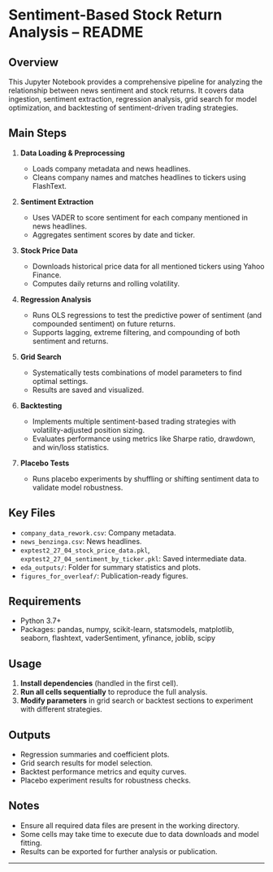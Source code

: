 # Sentiment-Based Stock Return Analysis – README

## Overview

This Jupyter Notebook provides a comprehensive pipeline for analyzing the relationship between news sentiment and stock returns. It covers data ingestion, sentiment extraction, regression analysis, grid search for model optimization, and backtesting of sentiment-driven trading strategies.

## Main Steps

1. **Data Loading & Preprocessing**
    - Loads company metadata and news headlines.
    - Cleans company names and matches headlines to tickers using FlashText.

2. **Sentiment Extraction**
    - Uses VADER to score sentiment for each company mentioned in news headlines.
    - Aggregates sentiment scores by date and ticker.

3. **Stock Price Data**
    - Downloads historical price data for all mentioned tickers using Yahoo Finance.
    - Computes daily returns and rolling volatility.

4. **Regression Analysis**
    - Runs OLS regressions to test the predictive power of sentiment (and compounded sentiment) on future returns.
    - Supports lagging, extreme filtering, and compounding of both sentiment and returns.

5. **Grid Search**
    - Systematically tests combinations of model parameters to find optimal settings.
    - Results are saved and visualized.

6. **Backtesting**
    - Implements multiple sentiment-based trading strategies with volatility-adjusted position sizing.
    - Evaluates performance using metrics like Sharpe ratio, drawdown, and win/loss statistics.

7. **Placebo Tests**
    - Runs placebo experiments by shuffling or shifting sentiment data to validate model robustness.

## Key Files

- `company_data_rework.csv`: Company metadata.
- `news_benzinga.csv`: News headlines.
- `exptest2_27_04_stock_price_data.pkl`, `exptest2_27_04_sentiment_by_ticker.pkl`: Saved intermediate data.
- `eda_outputs/`: Folder for summary statistics and plots.
- `figures_for_overleaf/`: Publication-ready figures.

## Requirements

- Python 3.7+
- Packages: pandas, numpy, scikit-learn, statsmodels, matplotlib, seaborn, flashtext, vaderSentiment, yfinance, joblib, scipy

## Usage

1. **Install dependencies** (handled in the first cell).
2. **Run all cells sequentially** to reproduce the full analysis.
3. **Modify parameters** in grid search or backtest sections to experiment with different strategies.

## Outputs

- Regression summaries and coefficient plots.
- Grid search results for model selection.
- Backtest performance metrics and equity curves.
- Placebo experiment results for robustness checks.

## Notes

- Ensure all required data files are present in the working directory.
- Some cells may take time to execute due to data downloads and model fitting.
- Results can be exported for further analysis or publication.

---
